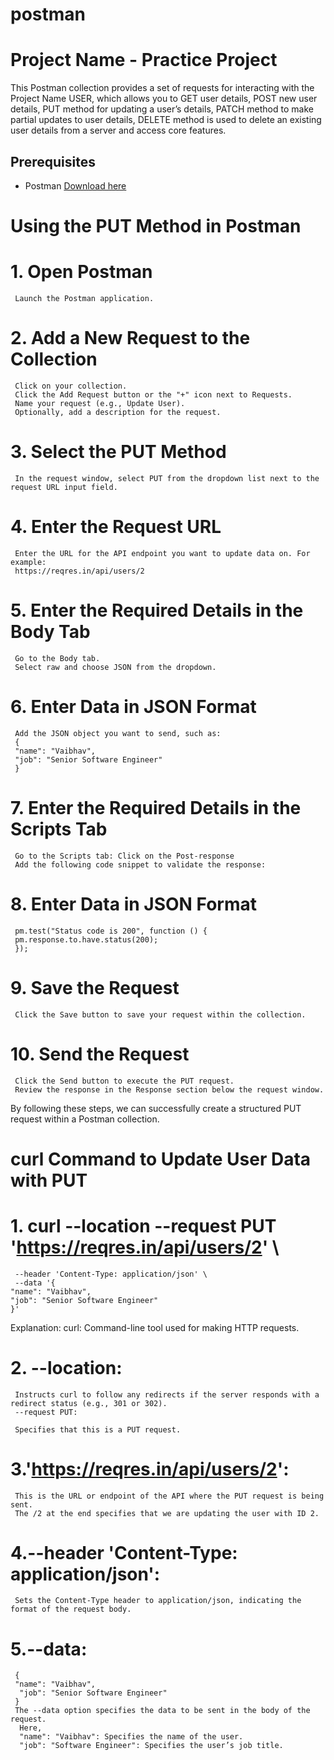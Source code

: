 # postman
# Project Name - Practice Project

This Postman collection provides a set of requests for interacting with the Project Name USER, which allows you to GET user details, POST new user details, PUT method for updating a user’s details, PATCH method to make partial updates to user details, DELETE method is used to delete an existing user details from a server and access core features.

## Prerequisites
- Postman [Download here](https://www.postman.com/downloads/)

# Using the PUT Method in Postman
# 1. Open Postman
     Launch the Postman application.

# 2. Add a New Request to the Collection
     Click on your collection.
     Click the Add Request button or the "+" icon next to Requests.
     Name your request (e.g., Update User).
     Optionally, add a description for the request.

# 3. Select the PUT Method
     In the request window, select PUT from the dropdown list next to the request URL input field.

# 4. Enter the Request URL
     Enter the URL for the API endpoint you want to update data on. For example:
     https://reqres.in/api/users/2

# 5. Enter the Required Details in the Body Tab
     Go to the Body tab.
     Select raw and choose JSON from the dropdown.
# 6. Enter Data in JSON Format
     Add the JSON object you want to send, such as:
     {
     "name": "Vaibhav",
     "job": "Senior Software Engineer"
     }
# 7. Enter the Required Details in the Scripts Tab
     Go to the Scripts tab: Click on the Post-response
     Add the following code snippet to validate the response:
# 8. Enter Data in JSON Format
     pm.test("Status code is 200", function () {
     pm.response.to.have.status(200);
     });
# 9. Save the Request
     Click the Save button to save your request within the collection.
# 10. Send the Request
     Click the Send button to execute the PUT request.
     Review the response in the Response section below the request window.
By following these steps, we can successfully create a structured PUT request within a Postman collection.

# curl Command to Update User Data with PUT

# 1. curl --location --request PUT 'https://reqres.in/api/users/2' \
     --header 'Content-Type: application/json' \
     --data '{
    "name": "Vaibhav",
    "job": "Senior Software Engineer"
    }'
Explanation:
     curl: Command-line tool used for making HTTP requests.

# 2. --location:

     Instructs curl to follow any redirects if the server responds with a redirect status (e.g., 301 or 302).
     --request PUT:

     Specifies that this is a PUT request.

# 3.'https://reqres.in/api/users/2':

     This is the URL or endpoint of the API where the PUT request is being sent.
     The /2 at the end specifies that we are updating the user with ID 2.

# 4.--header 'Content-Type: application/json':

     Sets the Content-Type header to application/json, indicating the format of the request body.
# 5.--data:
     {
     "name": "Vaibhav",
      "job": "Senior Software Engineer"
     }
     The --data option specifies the data to be sent in the body of the request.
      Here,
      "name": "Vaibhav": Specifies the name of the user.
      "job": "Software Engineer": Specifies the user’s job title.

